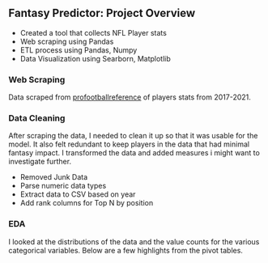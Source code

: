 ## Fantasy Predictor: Project Overview
- Created a tool that collects NFL Player stats
- Web scraping using Pandas
- ETL process using Pandas, Numpy
- Data Visualization using Searborn, Matplotlib


### Web Scraping
Data scraped from [profootballreference](https://www.pro-football-reference.com/) of players stats from 2017-2021. 


### Data Cleaning
After scraping the data, I needed to clean it up so that it was usable for the model. It also felt redundant to keep players in the data that had minimal fantasy impact. I transformed the data and added measures i might want to investigate further.

- Removed Junk Data
- Parse numeric data types
- Extract data to CSV based on year
- Add rank columns for Top N by position

### EDA
I looked at the distributions of the data and the value counts for the various categorical variables. Below are a few highlights from the pivot tables.


